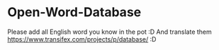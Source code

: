# Open-Word-Database

Please add all English word you know in the pot :D
And translate them https://www.transifex.com/projects/p/database/ :D
